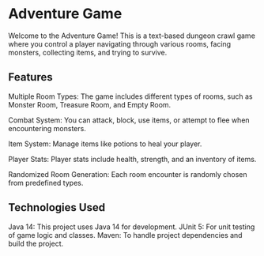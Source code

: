 # Adventure Game

Welcome to the Adventure Game! This is a text-based dungeon crawl game where you control a player navigating through various rooms, facing monsters, collecting items, and trying to survive.

## Features

Multiple Room Types: The game includes different types of rooms, such as Monster Room, Treasure Room, and Empty Room.

Combat System: You can attack, block, use items, or attempt to flee when encountering monsters.

Item System: Manage items like potions to heal your player.

Player Stats: Player stats include health, strength, and an inventory of items.

Randomized Room Generation: Each room encounter is randomly chosen from predefined types.

## Technologies Used
Java 14: This project uses Java 14 for development.
JUnit 5: For unit testing of game logic and classes.
Maven: To handle project dependencies and build the project.
